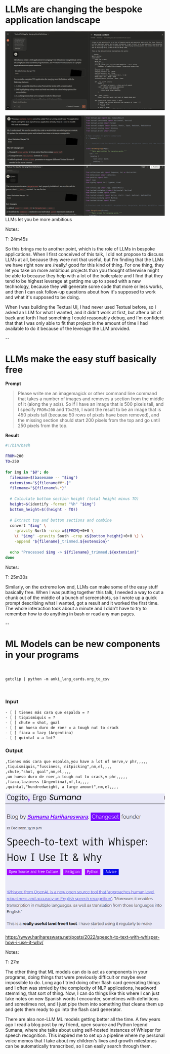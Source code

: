 # LLMs are changing the bespoke application landscape

<img src="images/screenshots/claude-textual-ui-00.png"
    class="screenshot splash fragment disappearing-fragment nospace-fragment fade-out"
    alt="A conversation with Claude 3.7 Sonnet labeled 'Textual TUI App for Merging Word Definitions'. Claude says that they will help create the app, and in the panel to the right it shows the full prompt, which explains what the application does (deduplicate Spanish words) and gives some different `attrs` definitions of dataclasses."
    data-fragment-index="0"/>

<div class="gallery two-high">
    <div class="gallery-item">
        <img src="images/screenshots/claude-textual-ui-01.png"
            alt="A follow-up conversation explaining that an earlier version has `asyncio.run` called from a running event loop, which is an error. In the side panel is more code"
            class="screenshot fragment nospace-fragment fade-in"
            data-fragment-index="0"/>
    </div>
    <div class="gallery-item">
        <img src="images/screenshots/claude-textual-ui-02.png"
            alt="Another conversation that just says Error: and has an error pasted in. In the side panel Claude is generating more code."
            class="screenshot fragment nospace-fragment fade-in"
            data-fragment-index="0"/>
    </div>
</div>

<div class="caption">LLMs let you be more ambitious</div>

Notes:

T: 24m45s

So this brings me to another point, which is the role of LLMs in bespoke applications. When I first conceived of this talk, I did not propose to discuss LLMs at all, because they were not that useful, but I'm finding that the LLMs we have right now are /really/ good for this kind of thing. For one thing, they let you take on more ambitious projects than you thought otherwise might be able to because they help with a lot of the boilerplate and I find that they tend to be highest leverage at getting me up to speed with a new technology, because they will generate some code that more or less works, and then I can ask follow-up questions about how it's supposed to work and what it's supposed to be doing.

When I was building the Textual UI, I had never used Textual before, so I asked an LLM for what I wanted, and it didn't work at first, but after a bit of back and forth I had something I could reasonably debug, and I'm confident that that I was only able to fit that project in the amount of time I had available to do it because of the leverage the LLM provided.

--

# LLMs make the easy stuff basically free

<div class="centered-container">
<div class="side-by-side">

<div class="left-container left">
<b>Prompt</b>

<blockquote>

Please write me an imagemagick or other command line command that takes a
number of images and removes a section from the middle of it (along the y
axis). So if I have an image that is 500 pixels tall, and I specify `FROM=200`
and `TO=250`, I want the result to be an image that is 450 pixels tall (because
50 rows of pixels have been removed), and the missing section should start 200
pixels from the top and go until 250 pixels from the top.

</blockquote>

</div>
<div class="right left-container">

<b>Result</b>

```bash
#!/bin/bash

FROM=200
TO=250

for img in "$@"; do
  filename=$(basename -- "$img")
  extension="${filename##*.}"
  filename="${filename%.*}"

  # Calculate bottom section height (total height minus TO)
  height=$(identify -format "%h" "$img")
  bottom_height=$((height - TO))

  # Extract top and bottom sections and combine
  convert "$img" \
    -gravity North -crop x${FROM}+0+0 \
    \( "$img" -gravity South -crop x${bottom_height}+0+0 \) \
    -append "${filename}_trimmed.${extension}"

  echo "Processed $img -> ${filename}_trimmed.${extension}"
done
```

</div>
</div>

Notes:

T: 25m30s

Similarly, on the extreme low end, LLMs can make some of the easy stuff basically free. When I was putting together this talk, I needed a way to cut a chunk out of the middle of a bunch of screenshots, so I wrote up a quick prompt describing what I wanted, got a result and it worked the first time. The whole interaction took about a minute and I didn't have to try to remember how to do anything in bash or read any man pages.

--

# ML Models can be new components in your programs

<div class="centered-container fragment disappearing-fragment nospace-fragment fade-out" data-fragment-index="0">
<div>

<br/>

`getclip | python -m anki_lang_cards.org_to_csv`

<br/>


<div class="gallery two-wide">
<div class="gallery-item medium-code left-container">

<h3>Input</h3>

```
- [ ] tienes más cara que espalda = ?
- [ ] tiquismiquis = ?
- [ ] chute = shot, goal
- [ ] un hueso duro de roer = a tough nut to crack
- [ ] fiaca = lazy (Argentina)
- [ ] quintal = a lot?
```

</div>
<div class="gallery-item medium-code left-container">

<h3>Output</h3>


```
,tienes más cara que espalda,you have a lot of nerve,v phr,,,,,
,tiquismiquis,"fussiness, nitpicking",nm,el,,,,
,chute,"shot, goal",nm,el,,,,
,un hueso duro de roer,a tough nut to crack,v phr,,,,,
,fiaca,laziness (Argentina),nf,la,,,,
,quintal,"hundredweight, a large amount",nm,el,,,,
```

</div>
</div>
</div>
</div>

<div class="centered-container fragment nospace-fragment fade-in" data-fragment-index="0">

<img src="images/screenshots/sumana-blog-whisper.png"
     alt="A screenshot of a blog post from a blog titled is ¨Speech-to-text with Whisper: How I use it & Why¨. The blog is by Sumana Harihareswara and is called Cogito, Ergo Sumana."
     class="splash screenshot"/>

https://www.harihareswara.net/posts/2022/speech-to-text-with-whisper-how-i-use-it-why/

</div>

Notes:

T: 27m

The other thing that ML models can do is act as components in your programs, doing things that were previously difficult or maybe even impossible to do. Long ago I tried doing other flash card generating things and I often was stmied by the complexity of NLP applications, headword stemming, that sort of thing. Now, I can do things like this where I can just take notes on new Spanish words I encounter, sometimes with definitions and sometimes not, and I just pipe them into something that cleans them up and gets them ready to go into the flash card generator.

There are also non-LLM ML models getting better all the time. A few years ago I read a blog post by my friend, open source and Python legend Sumana, where she talks about using self-hosted instances of Whisper for speech recognition. This inspired me to set up a pipeline where my personal voice memos that I take about my children's lives and growth milestones can be automatically transcribed, so I can easily search through them.
